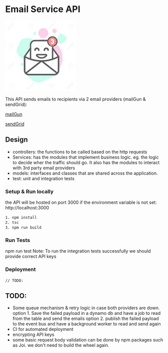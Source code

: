 # Email Service API

![emailService](logo.jpg)

This API sends emails to recipients via 2 email providers (mailGun & sendGrid):

<a href="https://documentation.mailgun.com/en/latest/">mailGun</a>

<a href="https://sendgrid.com/docs/"> sendGrid </a>

## Design
* controllers: the functions to be called based on the http requests
* Services: has the modules that implement business logic. eg. the logic to decide wher the traffic should go.
It also has the modules to interact with 3rd party email providers
* models: interfaces and classes that are shared across the application.
* test: unit and integration tests


### Setup & Run locally
the API will be hosted on port 3000 if the environment variable is not set:
http://localhost:3000

```
1. npm install 
2. tsc
3. npm run build
```

### Run Tests
npm run test
Note: To run the integration tests successfully we should provide correct API keys

### Deployment
```
// TODO: 
```

## TODO:
* Some queue mechanism & retry logic in case both providers are down. 
option 1. Save the failed payload in a dynamo db and have a job to read from the table and send the emails
option 2. publish the failed payload to the event bus and have a background worker to read and send again
* CI for automated deployment 
* encrypting API keys
* some basic request body validation can be done by npm packages such as Joi. we don't need to build the wheel again.